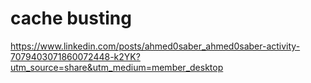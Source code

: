 # cache busting

https://www.linkedin.com/posts/ahmed0saber_ahmed0saber-activity-7079403071860072448-k2YK?utm_source=share&utm_medium=member_desktop

